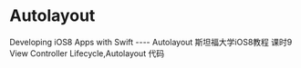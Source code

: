 # Autolayout
Developing iOS8 Apps with Swift  ---- Autolayout
斯坦福大学iOS8教程 课时9 View Controller Lifecycle,Autolayout 代码
